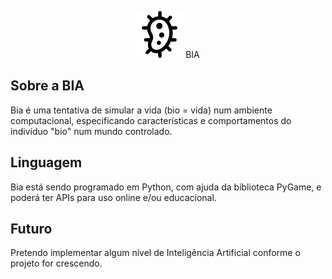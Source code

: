 <p align="center">
    <img src="imagens/celula01.png" width="75"> BIA
</p>

## Sobre a BIA

Bia é uma tentativa de simular a vida (bio = vida) num ambiente computacional, especificando características e comportamentos do indivíduo "bio" num mundo controlado.

## Linguagem

Bia está sendo programado em Python, com ajuda da biblioteca PyGame, e poderá ter APIs para uso online e/ou educacional.

## Futuro

Pretendo implementar algum nível de Inteligência Artificial conforme o projeto for crescendo.